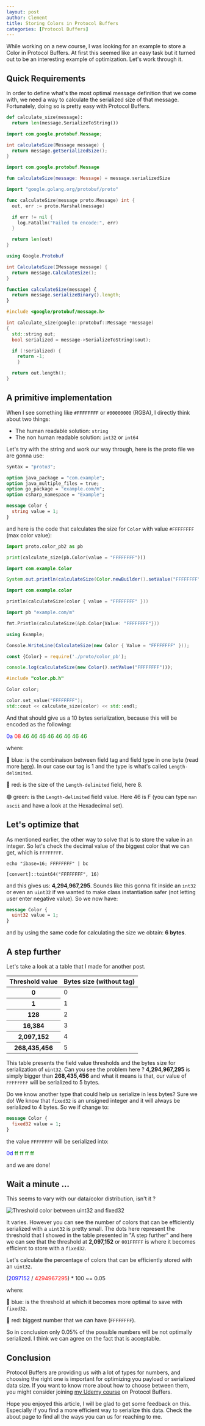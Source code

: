 ```yaml
---
layout: post
author: Clement
title: Storing Colors in Protocol Buffers
categories: [Protocol Buffers]
---
```


While working on a new course, I was looking for an example to store a Color in Protocol Buffers. At first this seemed like an easy task but it turned out to be an interesting example of optimization. Let's work through it.

## Quick Requirements

In order to define what's the most optimal message definition that we come with, we need a way to calculate the serialized size of that message. Fortunately, doing so is pretty easy with Protocol Buffers.

```python Python codeCopyEnabled
def calculate_size(message):
  return len(message.SerializeToString())
```
```java Java codeCopyEnabled
import com.google.protobuf.Message;

int calculateSize(Message message) {
  return message.getSerializedSize();
}
```
```kotlin Kotlin codeCopyEnabled
import com.google.protobuf.Message

fun calculateSize(message: Message) = message.serializedSize
```
```go Go codeCopyEnabled
import "google.golang.org/protobuf/proto"

func calculateSize(message proto.Message) int {
  out, err := proto.Marshal(message)

  if err != nil {
    log.Fatalln("Failed to encode:", err)
  }

  return len(out)
}
```
```csharp C# codeCopyEnabled
using Google.Protobuf

int CalculateSize(IMessage message) {
  return message.CalculateSize();
}
```
```js JS codeCopyEnabled
function calculateSize(message) {
  return message.serializeBinary().length;
}
```
```cpp C++ codeCopyEnabled
#include <google/protobuf/message.h>

int calculate_size(google::protobuf::Message *message)
{
  std::string out;
  bool serialized = message->SerializeToString(&out);

  if (!serialized) {
    return -1;
	}

  return out.length();
}
```

## A primitive implementation

When I see something like `#FFFFFFFF` or `#00000000` (RGBA), I directly think about two things:

- The human readable solution: `string`
- The non human readable solution: `int32` or `int64`

Let's try with the string and work our way through, here is the proto file we are gonna use:

```proto
syntax = "proto3";

option java_package = "com.example";
option java_multiple_files = true;
option go_package = "example.com/m";
option csharp_namespace = "Example";

message Color {
  string value = 1;
}
```

and here is the code that calculates the size for `Color` with value `#FFFFFFFF` (max color value):

```python Python codeCopyEnabled
import proto.color_pb2 as pb

print(calculate_size(pb.Color(value = "FFFFFFFF")))
```
```java Java codeCopyEnabled
import com.example.Color

System.out.println(calculateSize(Color.newBuilder().setValue("FFFFFFFF").build()));
```
```kotlin Kotlin codeCopyEnabled
import com.example.color

println(calculateSize(color { value = "FFFFFFFF" }))
```
```go Go codeCopyEnabled
import pb "example.com/m"

fmt.Println(calculateSize(&pb.Color{Value: "FFFFFFFF"}))
```
```csharp C# codeCopyEnabled
using Example;

Console.WriteLine(CalculateSize(new Color { Value = "FFFFFFFF" }));
```
```js JS codeCopyEnabled
const {Color} = require('./proto/color_pb');

console.log(calculateSize(new Color().setValue("FFFFFFFF")));
```
```cpp C++ codeCopyEnabled
#include "color.pb.h"

Color color;

color.set_value("FFFFFFFF");
std::cout << calculate_size(color) << std::endl;
```

And that should give us a 10 bytes serialization, because this will be encoded as the following:

<p class="text-center h4">
  <span style="color: blue">0a</span>
  <span style="color: red">08</span>
  <span style="color: green">46 46 46 46 46 46 46 46</span>
</p>

where:

🔵 blue: is the combinaison between field tag and field type in one byte (read more [here](https://developers.google.com/protocol-buffers/docs/encoding#structure)). In our case our tag is 1 and the type is what's called `Length-delimited`.

🔴 red: is the size of the `Length-delimited` field, here 8.

🟢 green: is the `Length-delimited` field value. Here 46 is F (you can type `man ascii` and have a look at the Hexadecimal set).

## Let's optimize that

As mentioned earlier, the other way to solve that is to store the value in an integer. So let's check the decimal value of the biggest color that we can get, which is `FFFFFFFF`. 

```shell Linux/Mac codeCopyEnabled
echo "ibase=16; FFFFFFFF" | bc
```
```shell Windows (Powershell) codeCopyEnabled
[convert]::toint64("FFFFFFFF", 16)
```

and this gives us: **4,294,967,295**. Sounds like this gonna fit inside an `int32` or even an `uint32` if we wanted to make class instantiation safer (not letting user enter negative value). So we now have:

```proto
message Color {
  uint32 value = 1;
}
```

and by using the same code for calculating the size we obtain: **6 bytes**.

## A step further

Let's take a look at a table that I made for another post.

<div class="table-responsive">
<table class="table table-striped table-borderless">
  <thead>
    <tr>
      <th scope="col" class="text-center">Threshold value</th>
      <th scope="col" class="text-center">Bytes size (without tag)</th>
    </tr>
  </thead>
  <tbody>
    <tr>
      <th scope="row" class="text-center">0</th>
      <td class="text-center">0</td>
    </tr>
    <tr>
      <th scope="row" class="text-center">1</th>
      <td class="text-center">1</td>
    </tr>
    <tr>
      <th scope="row" class="text-center">128</th>
      <td class="text-center">2</td>
    </tr>
		<tr>
      <th scope="row" class="text-center">16,384</th>
      <td class="text-center">3</td>
    </tr>
		<tr>
      <th scope="row" class="text-center">2,097,152</th>
      <td class="text-center">4</td>
    </tr>
		<tr>
      <th scope="row" class="text-center">268,435,456</th>
      <td class="text-center">5</td>
    </tr>
  </tbody>
</table>
</div>

This table presents the field value thresholds and the bytes size for serialization of `uint32`. Can you see the problem here ? **4,294,967,295** is simply bigger than **268,435,456** and what it means is that, our value of `FFFFFFFF` will be serialized to 5 bytes.

Do we know another type that could help us serialize in less bytes? Sure we do! We know that `fixed32` is an unsigned integer and it will always be serialized to 4 bytes. So we if change to:

```proto
message Color {
  fixed32 value = 1;
}
```

the value `FFFFFFFF` will be serialized into:

<p class="text-center h4">
  <span style="color: blue">0d</span>
  <span style="color: green">ff ff ff ff</span>
</p>

and we are done!

## Wait a minute ...

This seems to vary with our data/color distribution, isn't it ?

<div class="text-center">
  <img src="{{ site.baseurl }}/images/threshold_color.png" alt="Threshold color between uint32 and fixed32">
</div>

It varies. However you can see the number of colors that can be efficiently serialized with a `uint32` is pretty small. The dots here represent the threshold that I showed in the table presented in "A step further" and here we can see that the threshold at **2,097,152** or `001FFFFF` is where it becomes efficient to store with a `fixed32`.

Let's calculate the percentage of colors that can be efficiently stored with an `uint32`.

<p class="text-center h4">
  (<span style="color: blue">2097152</span> / <span style="color: red">4294967295</span>) * 100 ~= 0.05
</p>

where:

🔵 blue: is the threshold at which it becomes more optimal to save with `fixed32`.

🔴 red: biggest number that we can have (`FFFFFFFF`).

So in conclusion only 0.05% of the possible numbers will be not optimally serialized. I think we can agree on the fact that is acceptable.

## Conclusion

Protocol Buffers are providing us with a lot of types for numbers, and choosing the right one is important for optimizing you payload or serialized data size. If you want to know more about how to choose between them, you might consider joining [my Udemy course](https://www.udemy.com/course/protocol-buffers/?referralCode=CB382B4ED9936D6C6193) on Protocol Buffers.

Hope you enjoyed this article, I will be glad to get some feedback on this. Especially if you find a more efficient way to serialize this data. Check the about page to find all the ways you can us for reaching to me.